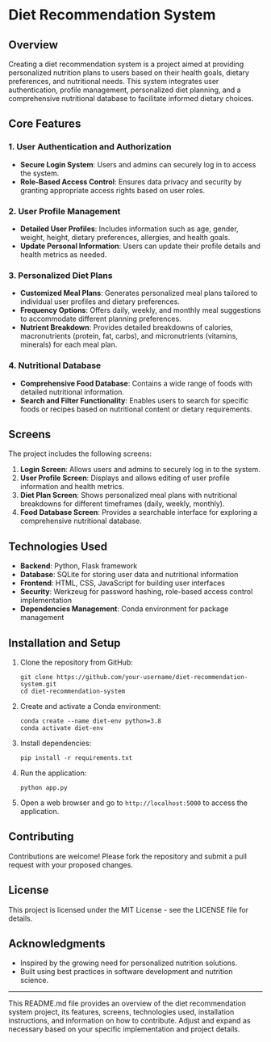 
# Diet Recommendation System

## Overview

Creating a diet recommendation system is a project aimed at providing personalized nutrition plans to users based on their health goals, dietary preferences, and nutritional needs. This system integrates user authentication, profile management, personalized diet planning, and a comprehensive nutritional database to facilitate informed dietary choices.

## Core Features

### 1. User Authentication and Authorization

- **Secure Login System**: Users and admins can securely log in to access the system.
- **Role-Based Access Control**: Ensures data privacy and security by granting appropriate access rights based on user roles.

### 2. User Profile Management

- **Detailed User Profiles**: Includes information such as age, gender, weight, height, dietary preferences, allergies, and health goals.
- **Update Personal Information**: Users can update their profile details and health metrics as needed.

### 3. Personalized Diet Plans

- **Customized Meal Plans**: Generates personalized meal plans tailored to individual user profiles and dietary preferences.
- **Frequency Options**: Offers daily, weekly, and monthly meal suggestions to accommodate different planning preferences.
- **Nutrient Breakdown**: Provides detailed breakdowns of calories, macronutrients (protein, fat, carbs), and micronutrients (vitamins, minerals) for each meal plan.

### 4. Nutritional Database

- **Comprehensive Food Database**: Contains a wide range of foods with detailed nutritional information.
- **Search and Filter Functionality**: Enables users to search for specific foods or recipes based on nutritional content or dietary requirements.

## Screens

The project includes the following screens:

1. **Login Screen**: Allows users and admins to securely log in to the system.
2. **User Profile Screen**: Displays and allows editing of user profile information and health metrics.
3. **Diet Plan Screen**: Shows personalized meal plans with nutritional breakdowns for different timeframes (daily, weekly, monthly).
4. **Food Database Screen**: Provides a searchable interface for exploring a comprehensive nutritional database.

## Technologies Used

- **Backend**: Python, Flask framework
- **Database**: SQLite for storing user data and nutritional information
- **Frontend**: HTML, CSS, JavaScript for building user interfaces
- **Security**: Werkzeug for password hashing, role-based access control implementation
- **Dependencies Management**: Conda environment for package management

## Installation and Setup

1. Clone the repository from GitHub:

   ```
   git clone https://github.com/your-username/diet-recommendation-system.git
   cd diet-recommendation-system
   ```

2. Create and activate a Conda environment:

   ```
   conda create --name diet-env python=3.8
   conda activate diet-env
   ```

3. Install dependencies:

   ```
   pip install -r requirements.txt
   ```

4. Run the application:

   ```
   python app.py
   ```

5. Open a web browser and go to `http://localhost:5000` to access the application.

## Contributing

Contributions are welcome! Please fork the repository and submit a pull request with your proposed changes.

## License

This project is licensed under the MIT License - see the LICENSE file for details.

## Acknowledgments

- Inspired by the growing need for personalized nutrition solutions.
- Built using best practices in software development and nutrition science.

---

This README.md file provides an overview of the diet recommendation system project, its features, screens, technologies used, installation instructions, and information on how to contribute. Adjust and expand as necessary based on your specific implementation and project details.
